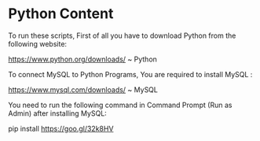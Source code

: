 # Python Content

To run these scripts, First of all you have to download Python from the following website:

https://www.python.org/downloads/ ~ Python

To connect MySQL to Python Programs, You are required to install MySQL :

https://www.mysql.com/downloads/ ~ MySQL 

You need to run the following command in Command Prompt (Run as Admin) after installing MySQL:

pip install https://goo.gl/32k8HV
